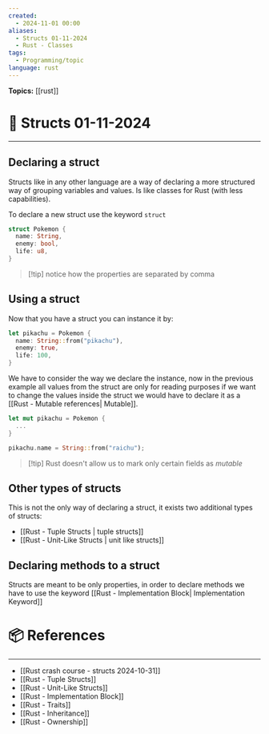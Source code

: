 ```yaml
---
created:
  - 2024-11-01 00:00
aliases:
  - Structs 01-11-2024
  - Rust - Classes
tags:
  - Programming/topic
language: rust
---
```


**Topics:** [[rust]]

# 📃 Structs 01-11-2024

---
## Declaring a struct

Structs like in any other language are a way of declaring a more structured way of grouping variables and values. Is like classes for Rust (with less capabilities).

To declare a new struct use the keyword `struct`

```rust
struct Pokemon {
  name: String,
  enemy: bool,
  life: u8,
} 
```

> [!tip] notice how the properties are separated by comma

## Using a struct
Now that you have a struct you can instance it by:

```rust
let pikachu = Pokemon {
  name: String::from("pikachu"),
  enemy: true,
  life: 100,
}
```

We have to consider the way we declare the instance, now in the previous example all values from the struct are only for reading purposes if we want to change the values inside the struct we would have to declare it as a [[Rust - Mutable references| Mutable]].

```rust
let mut pikachu = Pokemon {
  ...
}

pikachu.name = String::from("raichu");
```

> [!tip] Rust doesn't allow us to mark only certain fields as *mutable*
## Other types of structs
This is not the only way of declaring a struct, it exists two additional types of structs:
- [[Rust - Tuple Structs | tuple structs]]
- [[Rust - Unit-Like Structs | unit like structs]]

## Declaring methods to a struct
Structs are meant to be only properties, in order to declare methods we have to use the keyword [[Rust - Implementation Block| Implementation Keyword]]

# 📦 References

---
- [[Rust crash course - structs 2024-10-31]]
- [[Rust - Tuple Structs]]
- [[Rust - Unit-Like Structs]]
- [[Rust - Implementation Block]]
- [[Rust - Traits]]
- [[Rust - Inheritance]]
- [[Rust - Ownership]]


